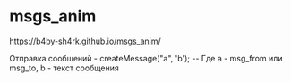 # msgs_anim

https://b4by-sh4rk.github.io/msgs_anim/

Отправка сообщений - createMessage("a", 'b');  --
Где a - msg_from или msg_to, b - текст сообщения 
